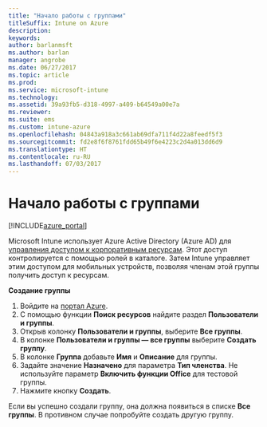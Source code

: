 ```yaml
---
title: "Начало работы с группами"
titleSuffix: Intune on Azure
description: 
keywords: 
author: barlanmsft
ms.author: barlan
manager: angrobe
ms.date: 06/27/2017
ms.topic: article
ms.prod: 
ms.service: microsoft-intune
ms.technology: 
ms.assetid: 39a93fb5-d318-4997-a409-b64549a00e7a
ms.reviewer: 
ms.suite: ems
ms.custom: intune-azure
ms.openlocfilehash: 04843a918a3c661ab69dfa711f4d22a8feedf5f3
ms.sourcegitcommit: fd2e8f6f8761fdd65b49f6e4223c2d4a013dd6d9
ms.translationtype: HT
ms.contentlocale: ru-RU
ms.lasthandoff: 07/03/2017
---
```

# <a name="get-started-with-groups"></a>Начало работы с группами

[!INCLUDE[azure_portal](./includes/azure_portal.md)]

[](./media/generic-users-groups.png)

Microsoft Intune использует Azure Active Directory (Azure AD) для [управления доступом к корпоративным ресурсам](https://docs.microsoft.com/azure/active-directory/active-directory-manage-groups). Этот доступ контролируется с помощью ролей в каталоге. Затем Intune управляет этим доступом для мобильных устройств, позволяя членам этой группы получить доступ к ресурсам.

__Создание группы__

1. Войдите на [портал Azure](https://portal.azure.com).
2. С помощью функции **Поиск ресурсов** найдите раздел **Пользователи и группы**.
3. Открыв колонку **Пользователи и группы**, выберите **Все группы**.
4. В колонке **Пользователи и группы — все группы** выберите **Создать группу**.
5. В колонке **Группа** добавьте **Имя** и **Описание** для группы.
6. Задайте значение **Назначено** для параметра **Тип членства**. Не используйте параметр **Включить функции Office** для тестовой группы.
7. Нажмите кнопку **Создать**.

Если вы успешно создали группу, она должна появиться в списке **Все группы**. В противном случае попробуйте создать другую группу.
